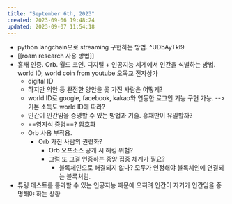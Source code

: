 ```yaml
---
title: "September 6th, 2023"
created: 2023-09-06 19:48:24
updated: 2023-09-07 11:54:18
---
```

  * python langchain으로 streaming 구현하는 방법. ^UDbAyTkI9
  * [[roam research 사용 방법]]
  * 홍채 인증. Orb. 월드 코인. 디지털 + 인공지능 세계에서 인간을 식별하는 방법. world ID, world coin from youtube 오목교 전자상가
    * digital ID
    * 하지만 의안 등 완전한 양안을 못 가진 사람은 어떻게?
    * world ID로 google, facebook, kakao와 연동한 로그인 기능 구현 가능.  --> 기본 소득도 world ID에 따라?
    * 인간이 인간임을 증명할 수 있는 방법과 기술. 홍채만이 유일할까?
    * ==영지식 증명==? 암호화
    * Orb 사용 부작용.
      * Orb 가진 사람의 권련화?
        * Orb 오프소스 공개 시 해킹 위험?
        * 그럼 또 그걸 인증하는 중앙 집중 체계가 필요?
          * 블록체인으로 해결되지 않나? 모두가 인정해야 블록체인에 연결되는 블록처럼.
  * 튜링 테스트를 통과할 수 있는 인공지능 때문에 오히려 인간이 자기가 인간임을 증명해야 하는 상황